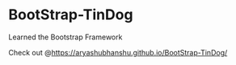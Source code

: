 # BootStrap-TinDog

Learned the Bootstrap Framework

Check out @https://aryashubhanshu.github.io/BootStrap-TinDog/

